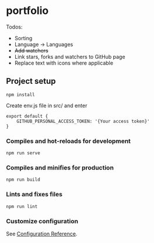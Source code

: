 # portfolio

Todos:
- Sorting
- Language -> Languages
- ~~Add watchers~~
- Link stars, forks and watchers to GitHub page
- Replace text with icons where applicable

## Project setup
```
npm install
```

Create env.js file in src/ and enter
```
export default {
    GITHUB_PERSONAL_ACCESS_TOKEN: '{Your access token}'
}
```

### Compiles and hot-reloads for development
```
npm run serve
```

### Compiles and minifies for production
```
npm run build
```

### Lints and fixes files
```
npm run lint
```

### Customize configuration
See [Configuration Reference](https://cli.vuejs.org/config/).
